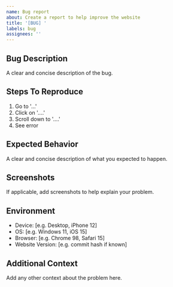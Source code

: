 ```yaml
---
name: Bug report
about: Create a report to help improve the website
title: '[BUG] '
labels: bug
assignees: ''
---
```


## Bug Description
A clear and concise description of the bug.

## Steps To Reproduce
1. Go to '...'
2. Click on '....'
3. Scroll down to '....'
4. See error

## Expected Behavior
A clear and concise description of what you expected to happen.

## Screenshots
If applicable, add screenshots to help explain your problem.

## Environment
- Device: [e.g. Desktop, iPhone 12]
- OS: [e.g. Windows 11, iOS 15]
- Browser: [e.g. Chrome 98, Safari 15]
- Website Version: [e.g. commit hash if known]

## Additional Context
Add any other context about the problem here.
